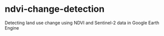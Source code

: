 # ndvi-change-detection
Detecting land use change using NDVI and Sentinel-2 data in Google Earth Engine

